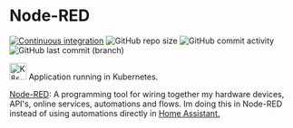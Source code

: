 # Node-RED

[![Continuous integration](https://github.com/x-real-ip/node-red/actions/workflows/ci.yaml/badge.svg)](https://github.com/x-real-ip/node-red/actions/workflows/ci.yaml)
![GitHub repo size](https://img.shields.io/github/repo-size/theautomation/node-red?logo=Github)
![GitHub commit activity](https://img.shields.io/github/commit-activity/y/theautomation/node-red?logo=github)
![GitHub last commit (branch)](https://img.shields.io/github/last-commit/theautomation/node-red/main?logo=github)

<img src="https://github.com/x-real-ip/kubernetes-gitops/blob/main/assets/img/k8s.png?raw=true" alt="K8s" style="height: 30px; width:30px;"/>
Application running in Kubernetes.


[Node-RED](https://nodered.org/): A programming tool for wiring together my hardware devices, API's, online services, automations and flows. Im doing this in Node-RED instead of using automations directly in [Home Assistant.](https://github.com/x-real-ip/home-assistant)
